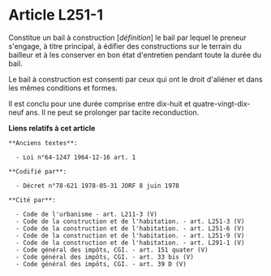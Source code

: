 # Article L251-1

Constitue un bail à construction [*définition*] le bail par lequel le preneur s'engage, à titre principal, à édifier des
constructions sur le terrain du bailleur et à les conserver en bon état d'entretien pendant toute la durée du bail.

Le bail à construction est consenti par ceux qui ont le droit d'aliéner et dans les mêmes conditions et formes.

Il est conclu pour une durée comprise entre dix-huit et quatre-vingt-dix-neuf ans. Il ne peut se prolonger par tacite
reconduction.

**Liens relatifs à cet article**

	**Anciens textes**:

	  - Loi n°64-1247 1964-12-16 art. 1

	**Codifié par**:

	  - Décret n°78-621 1978-05-31 JORF 8 juin 1978

	**Cité par**:

	  - Code de l'urbanisme - art. L211-3 (V)
	  - Code de la construction et de l'habitation. - art. L251-3 (V)
	  - Code de la construction et de l'habitation. - art. L251-6 (V)
	  - Code de la construction et de l'habitation. - art. L251-9 (V)
	  - Code de la construction et de l'habitation. - art. L291-1 (V)
	  - Code général des impôts, CGI. - art. 151 quater (V)
	  - Code général des impôts, CGI. - art. 33 bis (V)
	  - Code général des impôts, CGI. - art. 39 D (V)

